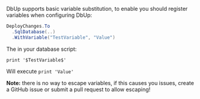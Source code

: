 DbUp supports basic variable substitution, to enable you should register variables when configuring DbUp:

``` csharp
DeployChanges.To
  .SqlDatabase(..)
  .WithVariable("TestVariable", "Value")
```

The in your database script:

```
print '$TestVariable$'
```

Will execute `print 'Value'`

**Note:** there is no way to escape variables, if this causes you issues, create a GitHub issue or submit a pull request to allow escaping!
